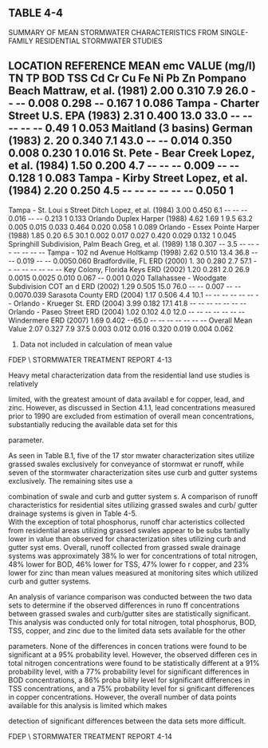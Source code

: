 <!-- NEEDS USER REVIEW -->
## TABLE  4-4 
 
SUMMARY  OF  MEAN  STORMWATER  CHARACTERISTICS 
FROM  SINGLE-FAMILY  RESIDENTIAL  STORMWATER  STUDIES 
 
LOCATION 
REFERENCE 
MEAN emc VALUE (mg/l) 
TN 
TP 
BOD 
TSS 
Cd 
Cr 
Cu 
Fe 
Ni 
Pb 
Zn 
Pompano Beach 
Mattraw, et al. 
(1981) 
2.00 0.310 7.9 26.0 -- -- 0.008 0.298 -- 0.167
1
 0.086 
Tampa - Charter Street 
U.S. EPA 
(1983) 
2.31 0.400 13.0 33.0 -- -- -- -- -- 0.49
1
 0.053 
Maitland (3 basins) German (1983) 2.
20 0.340 7.1 43.0 -- -- 
0.014 0.350 0.008 0.230
1
 0.016 
St. Pete - Bear Creek 
Lopez, et al. 
(1984) 
1.50 0.200 4.7 -- -- -- 0.009 -- -- 0.128
1
 0.083 
Tampa - Kirby Street 
Lopez, et al. 
(1984) 
2.20 0.250 4.5 -- -- -- -- -- -- 0.050
1
 -- 
Tampa - St. Loui s 
Street Ditch 
Lopez, et al. 
(1984) 
3.00 0.450 6.1 -- -- -- 0.016 -- -- 0.213
1
 0.133 
Orlando Duplex Harper (1988) 4.62 1.69
1
 9.5 63.2 0.005 0.015 0.033 0.464 0.020 0.058
1
 0.089 
Orlando - Essex Pointe Harper (1988) 1.85 0.20 6.5 30.1 0.002 0.017 0.027 0.420 0.029 0.132
1
 0.045 
Springhill Subdivision, 
Palm Beach 
Greg, et al. 
(1989) 
1.18 0.307 -- 3.5 -- -- -- -- -- -- -- 
Tampa - 102
nd
 Avenue 
Holtkamp 
(1998) 
2.62 0.510 13.4 36.8 -- -- 0.019 -- -- 0.0050.060 
Bradfordville, FL ERD (2000) 1.
30 0.280 2.7 57.1 -- -- -- -- -- -- -- 
Key Colony, Florida 
Keys 
ERD (2002) 1.20 0.281 2.0 26.9 0.0015 0.0025 0.010 0.067 -- 0.001 0.020 
Tallahassee - 
Woodgate Subdivision 
COT an d  ERD 
(2002) 
1.29 0.505 15.0 76.0 -- -- 0.007 -- -- 0.0070.039 
Sarasota County ERD (2004) 1.17 0.506 4.4 10.1 -- -- -- -- -- -- -- 
Orlando - Krueger St. ERD (2004) 3.99 0.182 17.1 41.8 -- -- -- -- -- -- -- 
Orlando - Paseo Street ERD (2004) 1.02 0.102 4.0 12.0 -- -- -- -- -- -- -- 
Windermere ERD (2007) 1.69 0.402 --65.0 -- -- -- -- -- -- -- 
Overall Mean Value 2.07 0.327 7.9 37.5 0.003 0.012 0.016 0.320 0.019 0.004 0.062 
 
 
1.  Data not included in calculation of mean value 
 

FDEP \ STORMWATER  TREATMENT  REPORT 
4-13 
 

 
 Heavy metal characterization data from the residential land use studies is relatively 

limited, with the greatest amount of data availabl
e for copper, lead, and zinc.  However, as 
discussed in Section 4.1.1, lead concentrations
 measured prior to 1990 are excluded from 
estimation of overall mean concentrations, substantially reducing the available data set for this 

parameter. 

 

 As seen in Table B.1, five of the 17 stor
mwater characterization sites utilize grassed 
swales exclusively for conveyance of stormwat
er runoff, while seven of the stormwater 
characterization sites use curb and gutter systems exclusively.  The remaining sites use a 

combination of swale and curb and gutter system
s.  A comparison of runoff characteristics for 
residential sites utilizing grassed swales and curb/
gutter drainage systems is given in Table 4-5.  
With the exception of total phosphorus, runoff char
acteristics collected from residential areas 
utilizing grassed swales appear to be subs
tantially lower in value than observed for 
characterization sites utilizing curb and gutter syst
ems.  Overall, runoff collected from grassed 
swale drainage systems was approximately 38% lo
wer for concentrations of total nitrogen, 48% 
lower for BOD, 46% lower for TSS, 47% lower fo
r copper, and 23% lower for zinc than mean 
values measured at monitoring sites which utilized curb and gutter systems. 

 

 An analysis of variance comparison was 
conducted between the two data sets to 
determine if the observed differences in runo
ff concentrations between grassed swales and 
curb/gutter sites are statistically significant.  
This analysis was conducted only for total nitrogen, 
total phosphorus, BOD, TSS, copper, and zinc due to the limited data sets available for the other 

parameters.  None of the differences in concen
trations were found to 
be significant at a 95% 
probability level.  However, the observed differen
ces in total nitrogen concentrations were found 
to be statistically different at a 91% probability 
level, with a 77% probability level for significant 
differences in BOD concentrations, a 86% proba
bility level for significant differences in TSS 
concentrations, and a 75% probability level for si
gnificant differences in copper concentrations. 
However, the overall number of data points available for this analysis is limited which makes 

detection of significant differences between the data sets more difficult.  

FDEP \ STORMWATER  TREATMENT  REPORT 
4-14
